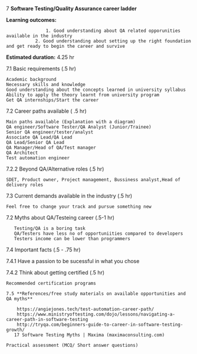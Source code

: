 
7	**Software Testing/Quality Assurance career ladder**

**Learning outcomes:**

                   1. Good understanding about QA related opporunities available in the industry
		       2. Good understanding about setting up the right foundation and get ready to begin the career and survive

**Estimated duration:** 4.25 hr


7.1	Basic requirements (.5 hr)

	Academic background
	Necessary skills and knowledge
	Good understanding about the concepts learned in university syllabus 
	Ability to apply the theory learnt from university program
	Get QA internships/Start the career 
  
7.2	Career paths available ( .5 hr)

	Main paths available (Explanation with a diagram)
	QA engineer/Software Tester/QA Analyst (Junior/Trainee)
	Senior QA engineer/tester/analyst
	Associate QA Lead/QA Lead
	QA Lead/Senior QA Lead
	QA Manager/Head of QA/Test manager
	QA Architect
	Test automation engineer 
  
7.2.2	Beyond QA/Alternative roles (.5 hr)

	SDET, Product owner, Project management, Bussiness analyst,Head of delivery roles
  
7.3	Current demands available in the industry (.5 hr)

	Feel free to change your track and pursue something new
  
7.2	Myths about QA/Testeing career (.5-1 hr)

       Testing/QA is a boring task
       QA/Testers have less no of opportuniities compared to developers
       Testers income can be lower than programmers
   
7.4	Important facts (.5 - .75 hr)

7.4.1	Have a passion to be sucessful in what you chose

7.4.2	Think about getting certified (.5 hr)

	Recommended certification programs
  
	7.5 **References/free study materials on available opportunities and QA myths**
  
	    https://angiejones.tech/test-automation-career-path/
	    https://www.ministryoftesting.com/dojo/lessons/navigating-a-career-path-in-software-testing
	    http://tryqa.com/beginners-guide-to-career-in-software-testing-growth/     
	   17 Software Testing Myths | Maxima (maximaconsulting.com)
  
	Practical assessment (MCQ/ Short answer questions)
